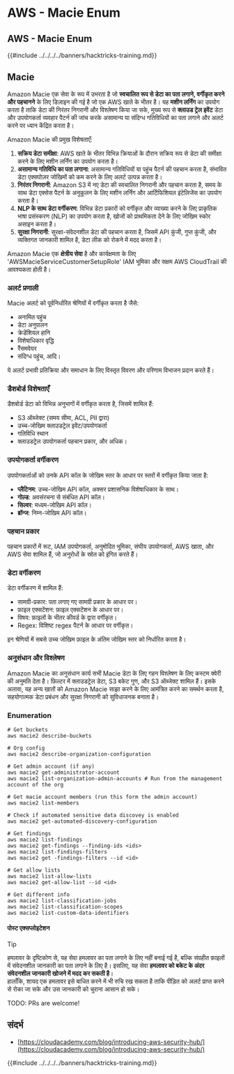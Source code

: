 # AWS - Macie Enum

## AWS - Macie Enum

{{#include ../../../../banners/hacktricks-training.md}}

## Macie

Amazon Macie एक सेवा के रूप में उभरता है जो **स्वचालित रूप से डेटा का पता लगाने, वर्गीकृत करने और पहचानने** के लिए डिज़ाइन की गई है जो एक AWS खाते के भीतर है। यह **मशीन लर्निंग** का उपयोग करता है ताकि डेटा की निरंतर निगरानी और विश्लेषण किया जा सके, मुख्य रूप से **क्लाउड ट्रेल इवेंट** डेटा और उपयोगकर्ता व्यवहार पैटर्न की जांच करके असामान्य या संदिग्ध गतिविधियों का पता लगाने और अलर्ट करने पर ध्यान केंद्रित करता है।

Amazon Macie की प्रमुख विशेषताएँ:

1. **सक्रिय डेटा समीक्षा**: AWS खाते के भीतर विभिन्न क्रियाओं के दौरान सक्रिय रूप से डेटा की समीक्षा करने के लिए मशीन लर्निंग का उपयोग करता है।
2. **असामान्य गतिविधि का पता लगाना**: असामान्य गतिविधियों या पहुंच पैटर्न की पहचान करता है, संभावित डेटा एक्सपोज़र जोखिमों को कम करने के लिए अलर्ट उत्पन्न करता है।
3. **निरंतर निगरानी**: Amazon S3 में नए डेटा की स्वचालित निगरानी और पहचान करता है, समय के साथ डेटा एक्सेस पैटर्न के अनुकूलन के लिए मशीन लर्निंग और आर्टिफिशियल इंटेलिजेंस का उपयोग करता है।
4. **NLP के साथ डेटा वर्गीकरण**: विभिन्न डेटा प्रकारों को वर्गीकृत और व्याख्या करने के लिए प्राकृतिक भाषा प्रसंस्करण (NLP) का उपयोग करता है, खोजों को प्राथमिकता देने के लिए जोखिम स्कोर असाइन करता है।
5. **सुरक्षा निगरानी**: सुरक्षा-संवेदनशील डेटा की पहचान करता है, जिसमें API कुंजी, गुप्त कुंजी, और व्यक्तिगत जानकारी शामिल है, डेटा लीक को रोकने में मदद करता है।

Amazon Macie एक **क्षेत्रीय सेवा** है और कार्यक्षमता के लिए 'AWSMacieServiceCustomerSetupRole' IAM भूमिका और सक्षम AWS CloudTrail की आवश्यकता होती है।

### अलर्ट प्रणाली

Macie अलर्ट को पूर्वनिर्धारित श्रेणियों में वर्गीकृत करता है जैसे:

- अनामित पहुंच
- डेटा अनुपालन
- क्रेडेंशियल हानि
- विशेषाधिकार वृद्धि
- रैंसमवेयर
- संदिग्ध पहुंच, आदि।

ये अलर्ट प्रभावी प्रतिक्रिया और समाधान के लिए विस्तृत विवरण और परिणाम विभाजन प्रदान करते हैं।

### डैशबोर्ड विशेषताएँ

डैशबोर्ड डेटा को विभिन्न अनुभागों में वर्गीकृत करता है, जिसमें शामिल हैं:

- S3 ऑब्जेक्ट (समय सीमा, ACL, PII द्वारा)
- उच्च-जोखिम क्लाउडट्रेल इवेंट/उपयोगकर्ता
- गतिविधि स्थान
- क्लाउडट्रेल उपयोगकर्ता पहचान प्रकार, और अधिक।

### उपयोगकर्ता वर्गीकरण

उपयोगकर्ताओं को उनके API कॉल के जोखिम स्तर के आधार पर स्तरों में वर्गीकृत किया जाता है:

- **प्लैटिनम**: उच्च-जोखिम API कॉल, अक्सर प्रशासनिक विशेषाधिकार के साथ।
- **गोल्ड**: अवसंरचना से संबंधित API कॉल।
- **सिल्वर**: मध्यम-जोखिम API कॉल।
- **ब्रॉन्ज**: निम्न-जोखिम API कॉल।

### पहचान प्रकार

पहचान प्रकारों में रूट, IAM उपयोगकर्ता, अनुमोदित भूमिका, संघीय उपयोगकर्ता, AWS खाता, और AWS सेवा शामिल हैं, जो अनुरोधों के स्रोत को इंगित करते हैं।

### डेटा वर्गीकरण

डेटा वर्गीकरण में शामिल हैं:

- सामग्री-प्रकार: पता लगाए गए सामग्री प्रकार के आधार पर।
- फ़ाइल एक्सटेंशन: फ़ाइल एक्सटेंशन के आधार पर।
- विषय: फ़ाइलों के भीतर कीवर्ड के द्वारा वर्गीकृत।
- Regex: विशिष्ट regex पैटर्न के आधार पर वर्गीकृत।

इन श्रेणियों में सबसे उच्च जोखिम फ़ाइल के अंतिम जोखिम स्तर को निर्धारित करता है।

### अनुसंधान और विश्लेषण

Amazon Macie का अनुसंधान कार्य सभी Macie डेटा के लिए गहन विश्लेषण के लिए कस्टम क्वेरी की अनुमति देता है। फ़िल्टर में क्लाउडट्रेल डेटा, S3 बकेट गुण, और S3 ऑब्जेक्ट शामिल हैं। इसके अलावा, यह अन्य खातों को Amazon Macie साझा करने के लिए आमंत्रित करने का समर्थन करता है, सहयोगात्मक डेटा प्रबंधन और सुरक्षा निगरानी को सुविधाजनक बनाता है।

### Enumeration
```
# Get buckets
aws macie2 describe-buckets

# Org config
aws macie2 describe-organization-configuration

# Get admin account (if any)
aws macie2 get-administrator-account
aws macie2 list-organization-admin-accounts # Run from the management account of the org

# Get macie account members (run this form the admin account)
aws macie2 list-members

# Check if automated sensitive data discovey is enabled
aws macie2 get-automated-discovery-configuration

# Get findings
aws macie2 list-findings
aws macie2 get-findings --finding-ids <ids>
aws macie2 list-findings-filters
aws macie2 get -findings-filters --id <id>

# Get allow lists
aws macie2 list-allow-lists
aws macie2 get-allow-list --id <id>

# Get different info
aws macie2 list-classification-jobs
aws macie2 list-classification-scopes
aws macie2 list-custom-data-identifiers
```
#### पोस्ट एक्सप्लोइटेशन

> [!TIP]
> हमलावर के दृष्टिकोण से, यह सेवा हमलावर का पता लगाने के लिए नहीं बनाई गई है, बल्कि संग्रहीत फ़ाइलों में संवेदनशील जानकारी का पता लगाने के लिए है। इसलिए, यह सेवा **हमलावर को बकेट के अंदर संवेदनशील जानकारी खोजने में मदद कर सकती है**।\
> हालाँकि, शायद एक हमलावर इसे बाधित करने में भी रुचि रख सकता है ताकि पीड़ित को अलर्ट प्राप्त करने से रोका जा सके और उस जानकारी को चुराना आसान हो सके।

TODO: PRs are welcome!

## संदर्भ

- [https://cloudacademy.com/blog/introducing-aws-security-hub/](https://cloudacademy.com/blog/introducing-aws-security-hub/)

{{#include ../../../../banners/hacktricks-training.md}}
